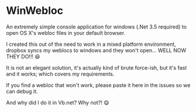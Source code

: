 WinWebloc
=========

An extremely simple console application for windows (.Net 3.5 required) to open OS X's webloc files in your default browser.

I created this out of the need to work in a mixed platform environment, dropbox syncs my weblocs to windows and they won't open... WELL NOW THEY DO!!! :satisfied:

It is not an elegant solution, it's actually kind of brute force-ish, but it's fast and it works; which covers my requirements.

If you find a webloc that won't work, please paste it here in the issues so we can debug it.

And why did I do it in Vb.net? Why not?! :yum:
